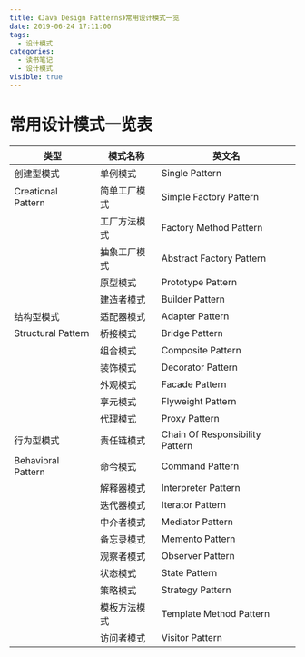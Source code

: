 ```yaml
---
title: 《Java Design Patterns》常用设计模式一览
date: 2019-06-24 17:11:00
tags: 
  - 设计模式
categories:
  - 读书笔记
  - 设计模式
visible: true
---
```


# 常用设计模式一览表

| 类型               | 模式名称     | 英文名                          |
| ------------------ | ------------ | ------------------------------- |
| 创建型模式         | 单例模式     | Single Pattern                  |
| Creational Pattern | 简单工厂模式 | Simple Factory Pattern          |
|                    | 工厂方法模式 | Factory Method Pattern          |
|                    | 抽象工厂模式 | Abstract Factory Pattern        |
|                    | 原型模式     | Prototype Pattern               |
|                    | 建造者模式   | Builder Pattern                 |
| 结构型模式         | 适配器模式   | Adapter Pattern                 |
| Structural Pattern | 桥接模式     | Bridge Pattern                  |
|                    | 组合模式     | Composite Pattern               |
|                    | 装饰模式     | Decorator Pattern               |
|                    | 外观模式     | Facade Pattern                  |
|                    | 享元模式     | Flyweight Pattern               |
|                    | 代理模式     | Proxy Pattern                   |
| 行为型模式         | 责任链模式   | Chain Of Responsibility Pattern |
| Behavioral Pattern | 命令模式     | Command Pattern                 |
|                    | 解释器模式   | Interpreter Pattern             |
|                    | 迭代器模式   | Iterator Pattern                |
|                    | 中介者模式   | Mediator Pattern                |
|                    | 备忘录模式   | Memento Pattern                 |
|                    | 观察者模式   | Observer Pattern                |
|                    | 状态模式     | State Pattern                   |
|                    | 策略模式     | Strategy Pattern                |
|                    | 模板方法模式 | Template Method Pattern         |
|                    | 访问者模式   | Visitor Pattern                 |

